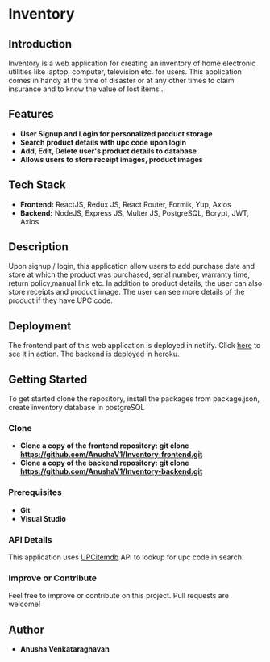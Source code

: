 # Inventory

## Introduction

Inventory is a web application for creating an inventory of home electronic utilities like laptop, computer, television etc. for users. 
This application comes in handy at the time of disaster or at any other times to claim insurance and to know the value of lost items . 


## Features

* **User Signup and Login for personalized product storage**
* **Search product details with upc code upon login**
* **Add, Edit, Delete user's product details to database**
* **Allows users to store receipt images, product images**

## Tech Stack
* **Frontend:** ReactJS, Redux JS, React Router, Formik, Yup, Axios
* **Backend:**  NodeJS, Express JS, Multer JS, PostgreSQL, Bcrypt, JWT, Axios

## Description

Upon signup / login, this application allow users to add purchase date and store at which the product was purchased, serial number, warranty time, return policy,manual link etc. 
In addition to product details, the user can also store receipts and product image. The user can see more details of the product if they have UPC code.


## Deployment
The frontend part of this web application is deployed in netlify. Click [here](https://anusha-inventory.netlify.app/) to see it in action. 
The backend is deployed in heroku.

## Getting Started

To get started clone the repository, install the packages from package.json, create inventory database in postgreSQL

### Clone

* **Clone a copy of the frontend repository: git clone <https://github.com/AnushaV1/Inventory-frontend.git>**
* **Clone a copy of the backend repository: git clone <https://github.com/AnushaV1/Inventory-backend.git>**


### Prerequisites

* **Git**
* **Visual Studio**

### API Details

This application uses [UPCitemdb](https://www.upcitemdb.com/api/explorer#!/lookup/get_trial_lookup) API to lookup for upc code in search. 

### Improve or Contribute

Feel free to improve or contribute on this project. Pull requests are welcome!

## Author

* **Anusha Venkataraghavan**
